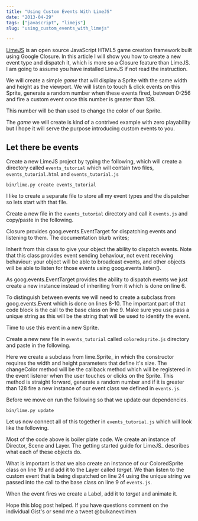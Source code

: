 ```yaml
---
title: "Using Custom Events With LimeJS"
date: "2013-04-29"
tags: ["javascript", "limejs"]
slug: "using_custom_events_with_limejs"

---
```



[LimeJS]( http://limejs.com/0-getting-started) is an open source JavaScript HTML5 game creation framework built using Google Closure. In this article I will show you how to create a new event type and dispatch it, which is more so a Closure feature than LimeJS. I am going to assume you have installed LimeJS if not read the instruction.

We will create a simple *game* that will display a Sprite with the same width and height as the viewport. We will listen to touch & click events on this Sprite, generate a random number when these events fired, between 0-256 and fire a custom event once this number is greater than 128.

This number will be than used to change the color of our Sprite.

The *game* we will create is kind of a contrived example with zero playability but I hope it will serve the purpose introducing custom events to you.

Let there be events
-------------------

Create a new LimeJS project by typing the following, which will create a directory called `events_tutorial` which will contain two files, `events_tutorial.html` and `events_tutorial.js`


    bin/lime.py create events_tutorial

I like to create a separate file to store all my event types and the dispatcher so lets start with that file.

Create a new file in the `events_tutorial` directory and call it `events.js` and copy/paste in the following.


<script src="https://gist.github.com/bulkan/5500582.js"></script>

Closure provides goog.events.EventTarget for dispatching events and listening to them. The documentation blurb writes;

   Inherit from this class to give your object the ability to dispatch events. Note that this class provides event sending behaviour, not event receiving behaviour: your object will be able to broadcast events, and other objects will be able to listen for those events using goog.events.listen().

As goog.events.EventTarget provides the ability to dispatch events we just create a new instance instead of inheriting from it which is done on line 6.

To distinguish between events we will need to create a subclass from goog.events.Event which is done on lines 8-10.  The important part of that code block is the call to the base class on line 9. Make sure you use pass a unique string as this will be the string that will be used to identify the event.

Time to use this event in a new Sprite.

Create a new new file in `events_tutorial` called `coloredsprite.js` directory and paste in the following.


<script src="https://gist.github.com/bulkan/5500571.js"></script>

Here we create a subclass from lime.Sprite_ in which the constructor requires the width and height parameters that define it's size. The changeColor method will be the callback method which will be registered in the event listener when the user touches or clicks on the Sprite. This method is straight forward, generate a random number and if it is greater than 128 fire a new instance of our event class we defined in `events.js`.

Before we move on run the following so that we update our dependencies.


    bin/lime.py update

Let us now connect all of this together in `events_tutorial.js` which will look like the following.


<script src="https://gist.github.com/bulkan/5500572.js"></script>

Most of the code above is boiler plate code. We create an instance of Director, Scene and Layer. The getting started guide for LimeJS_ describes what each of these objects do.

What is important is that we also create an instance of our ColoredSprite class on line 19 and add it to the Layer called *target*. We than listen to the custom event that is being dispatched on line 24 using the unique string we passed into the call to the base class on line 9 of `events.js`.

When the event fires we create a Label, add it to *target* and animate it.

Hope this blog post helped. If you have questions comment on the individual Gist's or send me a tweet @bulkanevcimen
